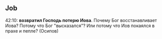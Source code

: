 ## Job

42:10: **возвратил Господь потерю Иова**. Почему Бог восстанавливает Иова? Потому что Бог "высказался"? Или потому что Иов покаялся в прахе и пепле? (Осипов)
